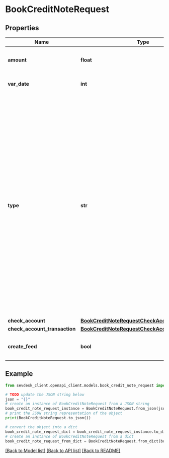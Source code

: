 # BookCreditNoteRequest


## Properties

Name | Type | Description | Notes
------------ | ------------- | ------------- | -------------
**amount** | **float** | Amount which should be booked. Can also be a partial amount. | 
**var_date** | **int** | The booking date. Most likely the current date. | 
**type** | **str** | Define a type for the booking.&lt;br&gt;      The following type abbreviations are available (abbreviation &lt;-&gt; meaning).&lt;br&gt;      &lt;ul&gt;  &lt;li&gt;FULL_PAYMENT &lt;-&gt; Normal booking&lt;/li&gt;&lt;li&gt;N &lt;-&gt; Partial booking (historically used for normal booking)&lt;/li&gt;      &lt;li&gt;CB &lt;-&gt; Reduced amount due to discount (skonto)&lt;/li&gt;      &lt;li&gt;CF &lt;-&gt; Reduced/Higher amount due to currency fluctuations (deprecated)&lt;/li&gt;      &lt;li&gt;O &lt;-&gt; Reduced/Higher amount due to other reasons&lt;/li&gt;      &lt;li&gt;OF &lt;-&gt; Higher amount due to reminder charges&lt;/li&gt;      &lt;li&gt;MTC &lt;-&gt; Reduced amount due to the monetary traffic costs&lt;/li&gt;      &lt;/ul&gt; | 
**check_account** | [**BookCreditNoteRequestCheckAccount**](BookCreditNoteRequestCheckAccount.md) |  | 
**check_account_transaction** | [**BookCreditNoteRequestCheckAccountTransaction**](BookCreditNoteRequestCheckAccountTransaction.md) |  | [optional] 
**create_feed** | **bool** | Determines if a feed is created for the booking process. | [optional] 

## Example

```python
from sevdesk_client.openapi_client.models.book_credit_note_request import BookCreditNoteRequest

# TODO update the JSON string below
json = "{}"
# create an instance of BookCreditNoteRequest from a JSON string
book_credit_note_request_instance = BookCreditNoteRequest.from_json(json)
# print the JSON string representation of the object
print(BookCreditNoteRequest.to_json())

# convert the object into a dict
book_credit_note_request_dict = book_credit_note_request_instance.to_dict()
# create an instance of BookCreditNoteRequest from a dict
book_credit_note_request_from_dict = BookCreditNoteRequest.from_dict(book_credit_note_request_dict)
```
[[Back to Model list]](../README.md#documentation-for-models) [[Back to API list]](../README.md#documentation-for-api-endpoints) [[Back to README]](../README.md)


